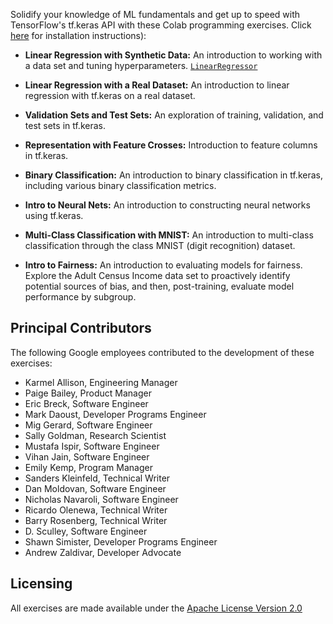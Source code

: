 Solidify your knowledge of ML fundamentals and get up to speed with TensorFlow's
tf.keras API with these Colab programming exercises.  Click
[here](https://github.com/google/eng-edu/blob/master/ml/cc/README.md) for
installation instructions):

*   **Linear Regression with Synthetic Data:** An introduction to working
    with a data set and tuning hyperparameters.
    [`LinearRegressor`](https://www.tensorflow.org/api_docs/python/tf/contrib/learn/LinearRegressor)

*   **Linear Regression with a Real Dataset:** An introduction to linear
    regression with tf.keras on a real dataset.

*   **Validation Sets and Test Sets:** An exploration of training,
    validation, and test sets in tf.keras.

*   **Representation with Feature Crosses:** Introduction to feature
    columns in tf.keras.

*   **Binary Classification:** An introduction to binary classification
    in tf.keras, including various binary classification metrics.

*   **Intro to Neural Nets:** An introduction to constructing neural networks
    using tf.keras.

*   **Multi-Class Classification with MNIST:** An introduction to
    multi-class classification through the class MNIST (digit recognition)
    dataset.

*   **Intro to Fairness:** An introduction to evaluating models for fairness.
    Explore the Adult Census Income data set to proactively identify potential
    sources of bias, and then, post-training, evaluate model performance by
    subgroup.

## Principal Contributors

The following Google employees contributed to the development of these
exercises:

*   Karmel Allison, Engineering Manager
*   Paige Bailey, Product Manager
*   Eric Breck, Software Engineer
*   Mark Daoust, Developer Programs Engineer
*   Mig Gerard, Software Engineer
*   Sally Goldman, Research Scientist
*   Mustafa Ispir, Software Engineer
*   Vihan Jain, Software Engineer
*   Emily Kemp, Program Manager
*   Sanders Kleinfeld, Technical Writer
*   Dan Moldovan, Software Engineer
*   Nicholas Navaroli, Software Engineer
*   Ricardo Olenewa, Technical Writer
*   Barry Rosenberg, Technical Writer
*   D. Sculley, Software Engineer
*   Shawn Simister, Developer Programs Engineer
*   Andrew Zaldivar, Developer Advocate

## Licensing

All exercises are made available under the [Apache License Version
2.0](https://github.com/google/eng-edu/blob/master/LICENSE)
